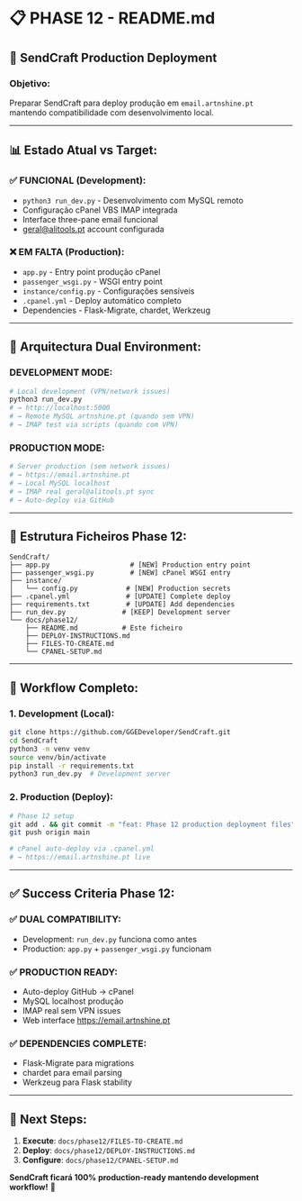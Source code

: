 # 📋 **PHASE 12 - README.md**

## 🚀 **SendCraft Production Deployment**

### **Objetivo:**
Preparar SendCraft para deploy produção em `email.artnshine.pt` mantendo compatibilidade com desenvolvimento local.

---

## 📊 **Estado Atual vs Target:**

### **✅ FUNCIONAL (Development):**
- `python3 run_dev.py` - Desenvolvimento com MySQL remoto
- Configuração cPanel VBS IMAP integrada  
- Interface three-pane email funcional
- geral@alitools.pt account configurada

### **❌ EM FALTA (Production):**
- `app.py` - Entry point produção cPanel
- `passenger_wsgi.py` - WSGI entry point
- `instance/config.py` - Configurações sensíveis  
- `.cpanel.yml` - Deploy automático completo
- Dependencies - Flask-Migrate, chardet, Werkzeug

---

## 🎯 **Arquitectura Dual Environment:**

### **DEVELOPMENT MODE:**
```bash
# Local development (VPN/network issues)
python3 run_dev.py
# → http://localhost:5000
# → Remote MySQL artnshine.pt (quando sem VPN)
# → IMAP test via scripts (quando com VPN)
```

### **PRODUCTION MODE:**  
```bash
# Server production (sem network issues)
# → https://email.artnshine.pt
# → Local MySQL localhost  
# → IMAP real geral@alitools.pt sync
# → Auto-deploy via GitHub
```

---

## 📁 **Estrutura Ficheiros Phase 12:**

```
SendCraft/
├── app.py                    # [NEW] Production entry point
├── passenger_wsgi.py         # [NEW] cPanel WSGI entry  
├── instance/
│   └── config.py            # [NEW] Production secrets
├── .cpanel.yml              # [UPDATE] Complete deploy
├── requirements.txt         # [UPDATE] Add dependencies
├── run_dev.py              # [KEEP] Development server
└── docs/phase12/
    ├── README.md           # Este ficheiro
    ├── DEPLOY-INSTRUCTIONS.md
    ├── FILES-TO-CREATE.md
    └── CPANEL-SETUP.md
```

---

## 🔄 **Workflow Completo:**

### **1. Development (Local):**
```bash
git clone https://github.com/GGEDeveloper/SendCraft.git  
cd SendCraft
python3 -m venv venv
source venv/bin/activate
pip install -r requirements.txt
python3 run_dev.py  # Development server
```

### **2. Production (Deploy):**
```bash
# Phase 12 setup
git add . && git commit -m "feat: Phase 12 production deployment files"
git push origin main

# cPanel auto-deploy via .cpanel.yml
# → https://email.artnshine.pt live
```

---

## ✅ **Success Criteria Phase 12:**

### **✅ DUAL COMPATIBILITY:**
- Development: `run_dev.py` funciona como antes
- Production: `app.py` + `passenger_wsgi.py` funcionam  

### **✅ PRODUCTION READY:**
- Auto-deploy GitHub → cPanel  
- MySQL localhost produção
- IMAP real sem VPN issues
- Web interface https://email.artnshine.pt

### **✅ DEPENDENCIES COMPLETE:**
- Flask-Migrate para migrations
- chardet para email parsing  
- Werkzeug para Flask stability

---

## 🎯 **Next Steps:**

1. **Execute**: `docs/phase12/FILES-TO-CREATE.md`  
2. **Deploy**: `docs/phase12/DEPLOY-INSTRUCTIONS.md`
3. **Configure**: `docs/phase12/CPANEL-SETUP.md`

**SendCraft ficará 100% production-ready mantendo development workflow!** 🚀